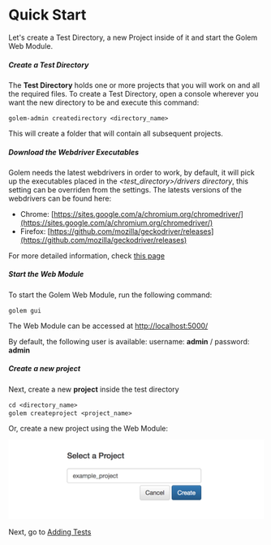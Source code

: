 Quick Start
==================================================

Let's create a Test Directory, a new Project inside of it and start the Golem Web Module.

##### Create a Test Directory

The **Test Directory** holds one or more projects that you will work on and all the required files. To create a Test Directory, open a console wherever you want the new directory to be and execute this command:

```
golem-admin createdirectory <directory_name>
```

This will create a folder that will contain all subsequent projects.


##### Download the Webdriver Executables

Golem needs the latest webdrivers in order to work, by default, it will pick up the executables placed in the *<test_directory>/drivers directory*, this setting can be overriden from the settings.
The latests versions of the webdrivers can be found here:
* Chrome: [https://sites.google.com/a/chromium.org/chromedriver/](https://sites.google.com/a/chromium.org/chromedriver/)
* Firefox: [https://github.com/mozilla/geckodriver/releases](https://github.com/mozilla/geckodriver/releases)

For more detailed information, check [this page](web-drivers.html)


##### Start the Web Module

To start the Golem Web Module, run the following command:

```
golem gui
```

The Web Module can be accessed at [http://localhost:5000/](http://localhost:5000/)

By default, the following user is available: username: **admin** / password: **admin**


##### Create a new project

Next, create a new **project** inside the test directory

```
cd <directory_name>
golem createproject <project_name>
```

Or, create a new project using the Web Module:

![add-project](_static/img/add-project.png "Add Project")


Next, go to [Adding Tests](adding-tests.html)
